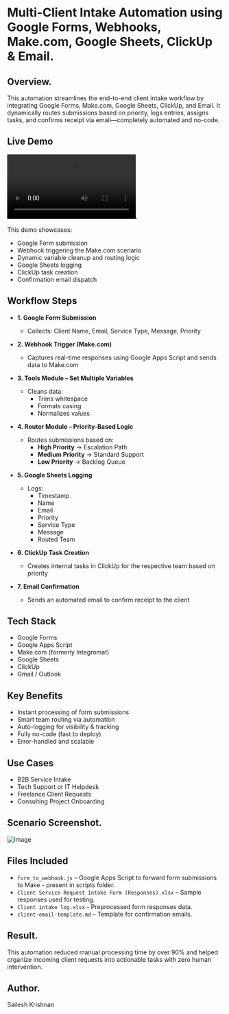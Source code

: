 # Multi-Client Intake Automation using Google Forms, Webhooks, Make.com, Google Sheets, ClickUp & Email.

## Overview.

This automation streamlines the end-to-end client intake workflow by integrating Google Forms, Make.com, Google Sheets, ClickUp, and Email. It dynamically routes submissions based on priority, logs entries, assigns tasks, and confirms receipt via email—completely automated and no-code.

## Live Demo

![video](https://github.com/SAIELESH/Multi-client-intake-automation/blob/4318d064f98cc29a1fa27e358f07a40f02598bd0/Demo/AI%20automation%20-.mp4).

This demo showcases:

- Google Form submission
- Webhook triggering the Make.com scenario
- Dynamic variable cleanup and routing logic
- Google Sheets logging
- ClickUp task creation
- Confirmation email dispatch

## Workflow Steps

- **1. Google Form Submission**
  - Collects: Client Name, Email, Service Type, Message, Priority

- **2. Webhook Trigger (Make.com)**
  - Captures real-time responses using Google Apps Script and sends data to Make.com

- **3. Tools Module – Set Multiple Variables**
  - Cleans data:
    - Trims whitespace
    - Formats casing
    - Normalizes values

- **4. Router Module – Priority-Based Logic**
  - Routes submissions based on:
    - **High Priority** → Escalation Path
    - **Medium Priority** → Standard Support
    - **Low Priority** → Backlog Queue

- **5. Google Sheets Logging**
  - Logs:
    - Timestamp
    - Name
    - Email
    - Priority
    - Service Type
    - Message
    - Routed Team

- **6. ClickUp Task Creation**
  - Creates internal tasks in ClickUp for the respective team based on priority

- **7. Email Confirmation**
  - Sends an automated email to confirm receipt to the client

## Tech Stack

- Google Forms
- Google Apps Script
- Make.com (formerly Integromat)
- Google Sheets
- ClickUp
- Gmail / Outlook

## Key Benefits

- Instant processing of form submissions  
- Smart team routing via automation  
- Auto-logging for visibility & tracking  
- Fully no-code (fast to deploy)  
- Error-handled and scalable

## Use Cases

- B2B Service Intake
- Tech Support or IT Helpdesk
- Freelance Client Requests
- Consulting Project Onboarding

## Scenario Screenshot.

![image](https://github.com/user-attachments/assets/09847228-497c-44ac-9653-224f2b5557dc)

## Files Included

- `form_to_webhook.js` – Google Apps Script to forward form submissions to Make - present in scripts folder.
- `Client Service Request Intake Form (Responses).xlsx` – Sample responses used for testing.
- `Client intake log.xlsx` - Preprocessed form responses data.
- `client-email-template.md` – Template for confirmation emails.

## Result.
This automation reduced manual processing time by over 90% and helped organize incoming client requests into actionable tasks with zero human intervention.

## Author.
Sailesh Krishnan
